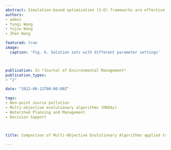 ```yaml
---
abstract: Simulation-based optimization (S-O) frameworks are effective in developing cost-effective watershed management strategies, where the selection of optimization algorithm and parameter settings greatly influence the quality of strategies. Despite the development and improvement of multi-objective evolutionary algorithms (MOEAs) provide more alternatives for optimization and improve the efficiency in finding robust solutions, they typically have limited applications in real-world decision contexts. In this study, we compared and quantified the performance of NSGA-II, MOEA/D and NSGA-III in a real-world watershed management problem with the objectives of minimizing TN and TP losses at minimal cost, and the searching behavior of MOEAs under different parameter settings was evaluated quantitatively. Results show that higher crossover or mutation probabilities do not necessarily promote convergence and diversity in the solution set, while a larger generation and population size will assist in finding high-quality solutions. Furthermore, statistical results show that NSGA-II is advantageous in finding the solution set with good convergence and diversity while providing more decision options at the same computational cost, and the average cost of the NSGA-II optimized strategies is 32.22% (47.83%) of the commonly used targeting strategies to achieve the same TN (TP) reduction target. In addition, this study also discussed the development of resilient watershed management to buffer the impacts of climate change on aquatic system, the incorporation of fuzzy programming in the S-O framework to develop robust watershed management strategies under uncertainty, and the application of machine learning-based surrogate modeling to reduce the high computational cost in the S-O framework. These results can contribute to the understanding of MOEAs and provide guidance to decision makers to reach practical and cost-effective watershed management strategies.
authors:
- admin
- Yunqi Wang
- Yujie Wang
- Zhen Wang

featured: true
image:
  caption: 'Fig. 6. Solution sets with different parameter settings'



publication: In *Journal of Environmental Management*
publication_types:
- "2"

date: "2022-08-12T00:00:00Z"

tags:
- Non-point source pollution
- Multi-objective evolutionary algorithms (MOEAs)
- Watershed Planning and Management
- Decision Support



title: Comparison of Multi-Objective Evolutionary Algorithms applied to watershed management problem (Now revision submitted to journal... Wish me luck!!!!!!:)

---
```


